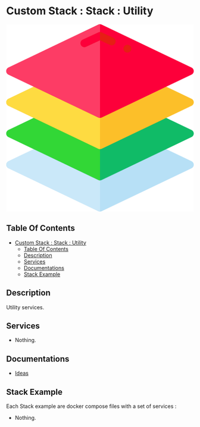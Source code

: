 # Custom Stack : Stack : Utility

![Icon](../../icon.png)

## Table Of Contents

- [Custom Stack : Stack : Utility](#custom-stack--stack--utility)
  - [Table Of Contents](#table-of-contents)
  - [Description](#description)
  - [Services](#services)
  - [Documentations](#documentations)
  - [Stack Example](#stack-example)

## Description

Utility services.

## Services

- Nothing.

## Documentations

- [Ideas](./docs/ideas.md)

## Stack Example

Each Stack example are docker compose files with a set of services :

- Nothing.
